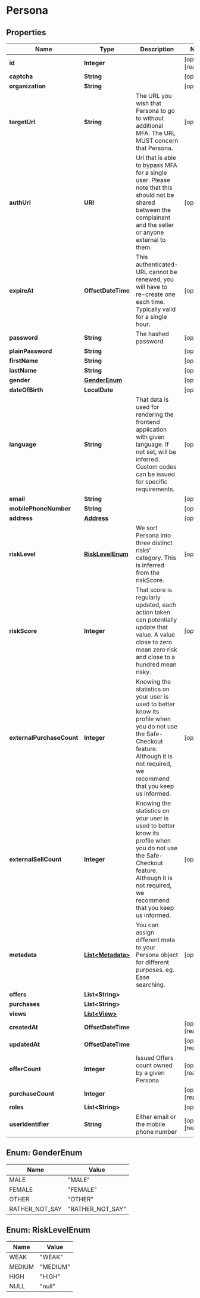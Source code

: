 

# Persona



## Properties

| Name | Type | Description | Notes |
|------------ | ------------- | ------------- | -------------|
|**id** | **Integer** |  |  [optional] [readonly] |
|**captcha** | **String** |  |  [optional] |
|**organization** | **String** |  |  [optional] |
|**targetUrl** | **String** | The URL you wish that Persona to go to without additional MFA. The URL MUST concern that Persona. |  [optional] |
|**authUrl** | **URI** | Url that is able to bypass MFA for a single user. Please note that this should not be shared between the complainant and the seller or anyone external to them. |  [optional] |
|**expireAt** | **OffsetDateTime** | This authenticated-URL cannot be renewed, you will have to re-create one each time. Typically valid for a single hour. |  [optional] |
|**password** | **String** | The hashed password |  [optional] |
|**plainPassword** | **String** |  |  [optional] |
|**firstName** | **String** |  |  [optional] |
|**lastName** | **String** |  |  [optional] |
|**gender** | [**GenderEnum**](#GenderEnum) |  |  [optional] |
|**dateOfBirth** | **LocalDate** |  |  [optional] |
|**language** | **String** | That data is used for rendering the frontend application with given language. If not set, will be inferred. Custom codes can be issued for specific requirements. |  [optional] |
|**email** | **String** |  |  [optional] |
|**mobilePhoneNumber** | **String** |  |  [optional] |
|**address** | [**Address**](Address.md) |  |  [optional] |
|**riskLevel** | [**RiskLevelEnum**](#RiskLevelEnum) | We sort Persona into three distinct risks&#39; category. This is inferred from the riskScore. |  [optional] |
|**riskScore** | **Integer** | That score is regularly updated, each action taken can potentially update that value. A value close to zero mean zero risk and close to a hundred mean risky. |  [optional] |
|**externalPurchaseCount** | **Integer** | Knowing the statistics on your user is used to better know its profile when you do not use the Safe-Checkout feature. Although it is not required, we recommend that you keep us informed. |  [optional] |
|**externalSellCount** | **Integer** | Knowing the statistics on your user is used to better know its profile when you do not use the Safe-Checkout feature. Although it is not required, we recommend that you keep us informed. |  [optional] |
|**metadata** | [**List&lt;Metadata&gt;**](Metadata.md) | You can assign different meta to your Persona object for different purposes. eg. Ease searching. |  [optional] |
|**offers** | **List&lt;String&gt;** |  |  |
|**purchases** | **List&lt;String&gt;** |  |  |
|**views** | [**List&lt;View&gt;**](View.md) |  |  |
|**createdAt** | **OffsetDateTime** |  |  [optional] [readonly] |
|**updatedAt** | **OffsetDateTime** |  |  [optional] [readonly] |
|**offerCount** | **Integer** | Issued Offers count owned by a given Persona |  [optional] [readonly] |
|**purchaseCount** | **Integer** |  |  [optional] [readonly] |
|**roles** | **List&lt;String&gt;** |  |  [optional] |
|**userIdentifier** | **String** | Either email or the mobile phone number |  [optional] [readonly] |



## Enum: GenderEnum

| Name | Value |
|---- | -----|
| MALE | &quot;MALE&quot; |
| FEMALE | &quot;FEMALE&quot; |
| OTHER | &quot;OTHER&quot; |
| RATHER_NOT_SAY | &quot;RATHER_NOT_SAY&quot; |



## Enum: RiskLevelEnum

| Name | Value |
|---- | -----|
| WEAK | &quot;WEAK&quot; |
| MEDIUM | &quot;MEDIUM&quot; |
| HIGH | &quot;HIGH&quot; |
| NULL | &quot;null&quot; |



